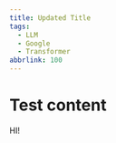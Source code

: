 ```yaml
---
title: Updated Title
tags:
  - LLM
  - Google
  - Transformer
abbrlink: 100
---
```


# Test content

HI!
